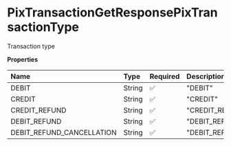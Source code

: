 # PixTransactionGetResponsePixTransactionType

Transaction type

**Properties**

| Name                      | Type   | Required | Description                 |
| :------------------------ | :----- | :------- | :-------------------------- |
| DEBIT                     | String | ✅       | "DEBIT"                     |
| CREDIT                    | String | ✅       | "CREDIT"                    |
| CREDIT_REFUND             | String | ✅       | "CREDIT_REFUND"             |
| DEBIT_REFUND              | String | ✅       | "DEBIT_REFUND"              |
| DEBIT_REFUND_CANCELLATION | String | ✅       | "DEBIT_REFUND_CANCELLATION" |

<!-- This file was generated by liblab | https://liblab.com/ -->

